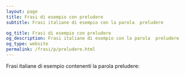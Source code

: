 ```yaml
---
layout: page
title: Frasi di esempio con preludere 
subtitle: Frasi italiane di esempio con la parola  preludere

og_title: Frasi di esempio con preludere 
og_description: Frasi italiane di esempio con la parola  preludere
og_type: website
permalink: /frasi/p/preludere.html
---
```


Frasi italiane di esempio contenenti la parola preludere:


